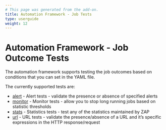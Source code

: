 ```yaml
---
# This page was generated from the add-on.
title: Automation Framework - Job Tests
type: userguide
weight: 12
---
```


# Automation Framework - Job Outcome Tests

The automation framework supports testing the job outcomes based on conditions that you can set in the YAML file.


The currently supported tests are:

* [alert](/docs/desktop/addons/automation-framework/test-alert/) - Alert tests - validate the presence or absence of specified alerts
* [monitor](/docs/desktop/addons/automation-framework/test-monitor/) - Monitor tests - allow you to stop long running jobs based on statistic thresholds
* [stats](/docs/desktop/addons/automation-framework/test-stats/) - Statistics tests - test any of the statistics maintained by ZAP
* [url](/docs/desktop/addons/automation-framework/test-url/) - URL tests - validate the presence/absence of a URL and it’s specific expressions in the HTTP response/request
